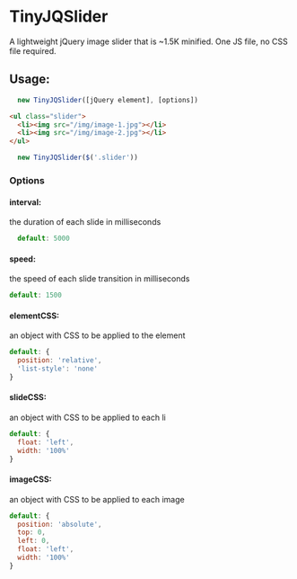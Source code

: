 # TinyJQSlider
A lightweight jQuery image slider that is ~1.5K minified. One JS file, no CSS file required.

## Usage:

```js
  new TinyJQSlider([jQuery element], [options])
```

```html
<ul class="slider">
  <li><img src="/img/image-1.jpg"></li>
  <li><img src="/img/image-2.jpg"></li>
</ul>
```

```js
  new TinyJQSlider($('.slider'))
```

### Options
#### interval:
the duration of each slide in milliseconds
```js
  default: 5000
```
#### speed:
the speed of each slide transition in milliseconds
```js
default: 1500
```
#### elementCSS:
an object with CSS to be applied to the element
```js
default: {
  position: 'relative',
  'list-style': 'none'
}
```
#### slideCSS:
an object with CSS to be applied to each li
```js
default: {
  float: 'left',
  width: '100%'
}
```
#### imageCSS:
an object with CSS to be applied to each image
```js
default: {
  position: 'absolute',
  top: 0,
  left: 0,
  float: 'left',
  width: '100%'
}
```